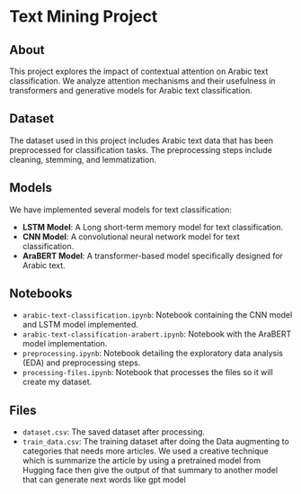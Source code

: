 # Text Mining Project

## About
This project explores the impact of contextual attention on Arabic text classification. We analyze attention mechanisms and their usefulness in transformers and generative models for Arabic text classification.

## Dataset
The dataset used in this project includes Arabic text data that has been preprocessed for classification tasks. The preprocessing steps include cleaning, stemming, and lemmatization.

## Models
We have implemented several models for text classification:
- **LSTM Model**: A Long short-term memory model for text classification.
- **CNN Model**: A convolutional neural network model for text classification.
- **AraBERT Model**: A transformer-based model specifically designed for Arabic text.

## Notebooks
- `arabic-text-classification.ipynb`: Notebook containing the CNN model and LSTM model implemented.
- `arabic-text-classification-arabert.ipynb`: Notebook with the AraBERT model implementation.
- `preprocessing.ipynb`: Notebook detailing the exploratory data analysis (EDA) and preprocessing steps.
- `processing-files.ipynb`: Notebook that processes the files so it will create my dataset.

## Files
- `dataset.csv`: The saved dataset after processing.
- `train_data.csv`: The training dataset after doing the Data augmenting to categories that needs more articles. We used a creative technique which is summarize the article by using a pretrained model from Hugging face  then give the output of that summary to another model that can generate next words like gpt model
